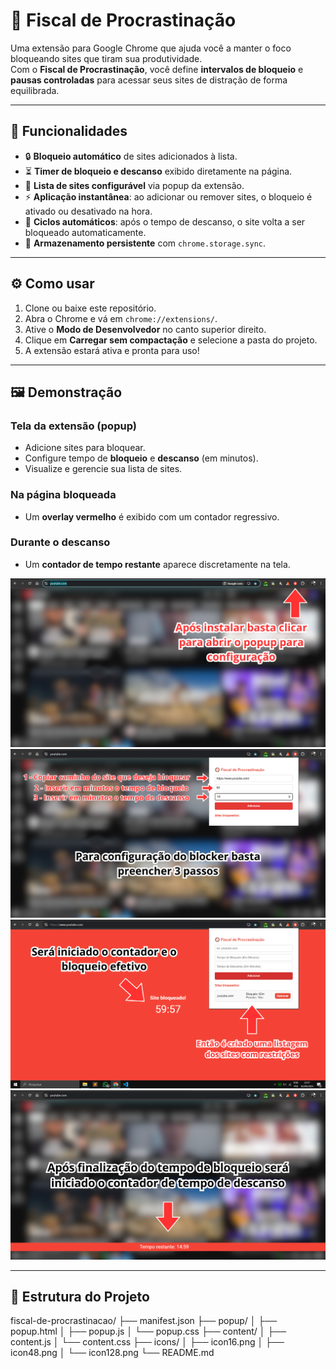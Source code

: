 # 🚫 Fiscal de Procrastinação  

Uma extensão para Google Chrome que ajuda você a manter o foco bloqueando sites que tiram sua produtividade.  
Com o **Fiscal de Procrastinação**, você define **intervalos de bloqueio** e **pausas controladas** para acessar seus sites de distração de forma equilibrada.  

---

## 📌 Funcionalidades  

- 🔒 **Bloqueio automático** de sites adicionados à lista.  
- ⏳ **Timer de bloqueio e descanso** exibido diretamente na página.  
- 📝 **Lista de sites configurável** via popup da extensão.  
- ⚡ **Aplicação instantânea**: ao adicionar ou remover sites, o bloqueio é ativado ou desativado na hora.  
- 🔁 **Ciclos automáticos**: após o tempo de descanso, o site volta a ser bloqueado automaticamente.  
- 💾 **Armazenamento persistente** com `chrome.storage.sync`.  

---

## ⚙️ Como usar

1. Clone ou baixe este repositório.
2. Abra o Chrome e vá em `chrome://extensions/`.
3. Ative o **Modo de Desenvolvedor** no canto superior direito.
4. Clique em **Carregar sem compactação** e selecione a pasta do projeto.
5. A extensão estará ativa e pronta para uso!

---

## 🖼️ Demonstração  

### Tela da extensão (popup)
- Adicione sites para bloquear.  
- Configure tempo de **bloqueio** e **descanso** (em minutos).  
- Visualize e gerencie sua lista de sites.  

### Na página bloqueada
- Um **overlay vermelho** é exibido com um contador regressivo.  

### Durante o descanso
- Um **contador de tempo restante** aparece discretamente na tela.  


![Popup da Extensão](./screenshots/1.png)
![Popup da Extensão](./screenshots/2.png)
![Popup da Extensão](./screenshots/3.png)
![Popup da Extensão](./screenshots/4.png)


---

## 📂 Estrutura do Projeto

fiscal-de-procrastinacao/
├── manifest.json
├── popup/
│   ├── popup.html
│   ├── popup.js
│   └── popup.css
├── content/
│   ├── content.js
│   └── content.css
├── icons/
│   ├── icon16.png
│   ├── icon48.png
│   └── icon128.png
└── README.md

